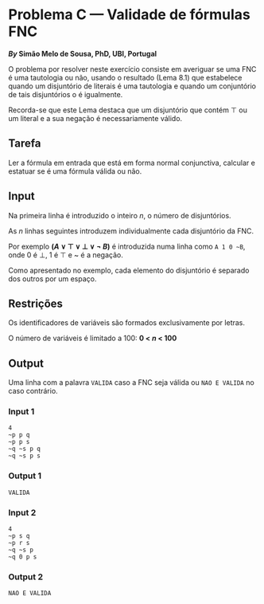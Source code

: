 # Problema C &mdash; Validade de fórmulas FNC

**_By_ Simão Melo de Sousa, PhD, UBI, Portugal**

O problema por resolver neste exercício consiste em averiguar se uma FNC é uma tautologia ou não, usando o resultado (Lema 8.1) que estabelece quando um disjuntório de literais é uma tautologia e quando um conjuntório de tais disjuntórios o é igualmente.

Recorda-se que este Lema destaca que um disjuntório que contém ⊤ ou um literal e a sua negação é necessariamente válido.


## Tarefa

Ler a fórmula em entrada que está em forma normal conjunctiva, calcular e estatuar se é uma fórmula válida ou não.


## Input

Na primeira linha é introduzido o inteiro _n_, o número de disjuntórios.

As _n_ linhas seguintes introduzem individualmente cada disjuntório da FNC.

Por exemplo **(_A_ ∨ ⊤ ∨ ⊥ ∨ ¬ _B_)** é introduzida numa linha como `A 1 0 ~B`, onde 0 é ⊥, 1 é ⊤ e ~ é a negação.

Como apresentado no exemplo, cada elemento do disjuntório é separado dos outros por um espaço.


## Restrições

Os identificadores de variáveis são formados exclusivamente por letras.

O número de variáveis é limitado a 100: **0 < _n_ < 100**


## Output

Uma linha com a palavra `VALIDA` caso a FNC seja válida ou `NAO E VALIDA` no caso contrário.


### Input 1

```
4
~p p q
~p p s
~q ~s p q
~q ~s p s
```


### Output 1

```
VALIDA
```


### Input 2

```
4
~p s q
~p r s
~q ~s p
~q 0 p s
```


### Output 2

```
NAO E VALIDA
```
